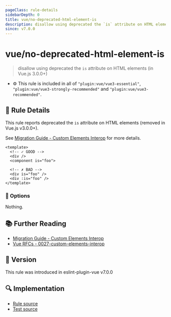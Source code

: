 ```yaml
---
pageClass: rule-details
sidebarDepth: 0
title: vue/no-deprecated-html-element-is
description: disallow using deprecated the `is` attribute on HTML elements (in Vue.js 3.0.0+)
since: v7.0.0
---
```


# vue/no-deprecated-html-element-is

> disallow using deprecated the `is` attribute on HTML elements (in Vue.js 3.0.0+)

- :gear: This rule is included in all of `"plugin:vue/vue3-essential"`, `"plugin:vue/vue3-strongly-recommended"` and `"plugin:vue/vue3-recommended"`.

## :book: Rule Details

This rule reports deprecated the `is` attribute on HTML elements (removed in Vue.js v3.0.0+).

See [Migration Guide - Custom Elements Interop](https://v3-migration.vuejs.org/breaking-changes/custom-elements-interop.html#customized-built-in-elements) for more details.

<eslint-code-block :rules="{'vue/no-deprecated-html-element-is': ['error']}">

```vue
<template>
  <!-- ✓ GOOD -->
  <div />
  <component is="foo">

  <!-- ✗ BAD -->
  <div is="foo" />
  <div :is="foo" />
</template>
```

</eslint-code-block>

### :wrench: Options

Nothing.

## :books: Further Reading

- [Migration Guide - Custom Elements Interop](https://v3-migration.vuejs.org/breaking-changes/custom-elements-interop.html#customized-built-in-elements)
- [Vue RFCs - 0027-custom-elements-interop](https://github.com/vuejs/rfcs/blob/master/active-rfcs/0027-custom-elements-interop.md)

## :rocket: Version

This rule was introduced in eslint-plugin-vue v7.0.0

## :mag: Implementation

- [Rule source](https://github.com/vuejs/eslint-plugin-vue/blob/master/lib/rules/no-deprecated-html-element-is.js)
- [Test source](https://github.com/vuejs/eslint-plugin-vue/blob/master/tests/lib/rules/no-deprecated-html-element-is.js)
